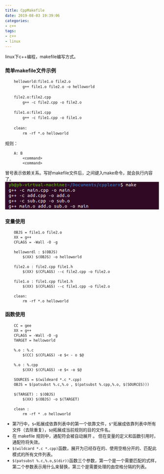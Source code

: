 ```yaml
---
title: CppMakefile
date: 2019-08-03 19:39:06
categories:
- c++
tags:
- c++
- linux
---
```


linux下c++编程，makefile编写方式。

<!--more-->

### 简单makefile文件示例
```makefile
	helloworld:file1.o file2.o
		g++ file1.o file2.o -o helloworld
		
	file2.o:file2.cpp
		g++ -c file2.cpp -o file2.o
		
	file1.o:file1.cpp
		g++ -c file1.cpp -o file1.o
		
	clean:
		rm -rf *.o helloworld
```

规则：
```rule
	A: B
		<command>
		<command>
```
冒号表示依赖关系。写好makefile文件后，之间键入make命令，就会执行内容了。
![make](CppMakefile/make.png)

### 变量使用
```variable
	OBJS = file1.o file2.o
	XX = g++
	CFLAGS = -Wall -O -g
	
	hellowordl : $(OBJS)
		$(XX) $(OBJS) -o helloworld
		
	file2.o : file2.cpp file1.h
		$(XX) $(CFLAGS) --c file2.cpp -o file2.o
	
	file1.o : file1.cpp file1.h
		$(XX) $(CFLAGS) --c file1.cpp -o file2.o
	
	clean:
		rm -rf *.o helloworld
```


### 函数使用
```function
	CC = gee
	XX = g++
	CFLAGS = -Wall -O -g
	TARGET = helloworld

	%.o : %.c
		$(CC) $(CFLAGS) -e $< - o $@
		
	%.o : %.cpp
		$(XX) $(CFLAGS) -e $< -o $@
		
	SOURCES = $(wildeard *.c *.cpp)
	OBJS = $(patsubst %.c,%.o , $(patsubst %.cpp,%.o, $(SOURCES)))
	
	$(TARGET) : $(OBJS)
		$(XX) $(OBJS) -o $(TARGET)
	
	clean :
		rm -rf * .o helloworld
```
+ 第7行中，`$<`拓展成依靠列表中的第一个依靠文件，`$^`拓展成依靠列表中所有文件（去除重复），`$@`拓展成当前规则的目的文件名。
+ 在 makefile 规则中，通配符会被自动展开 。 但在变量的定义和函数引用时，通配符将失效。
+ `$(wildcard *.c *.cpp)`函数，展开为已经存在的、使用空格分开的、匹配此模式的所有文件列表。
+ `$(patsubst %.c,%.o,$(dir))`函数三个参数，第一个是一个需要匹配的式样，第二个参数表示用什么来替换，第三个是需要处理的由空格分隔的列表。









